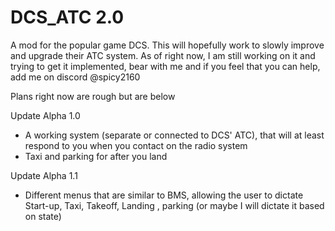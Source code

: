 # DCS_ATC 2.0
A mod for the popular game DCS. This will hopefully work to slowly improve and upgrade their ATC system. As of right now, I am still working on it and trying to get it implemented, bear with me and if you feel that you can help, add me on discord @spicy2160

Plans right now are rough but are below

Update Alpha 1.0
- A working system (separate or connected to DCS' ATC), that will at least respond to you when you contact on the radio system
- Taxi and parking for after you land

Update Alpha 1.1
- Different menus that are similar to BMS, allowing the user to dictate Start-up, Taxi, Takeoff, Landing , parking (or maybe I will dictate it based on state)
